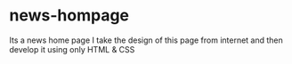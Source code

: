 # news-hompage
Its a news home page
I take the design of this page from internet and then develop it using only HTML & CSS 
